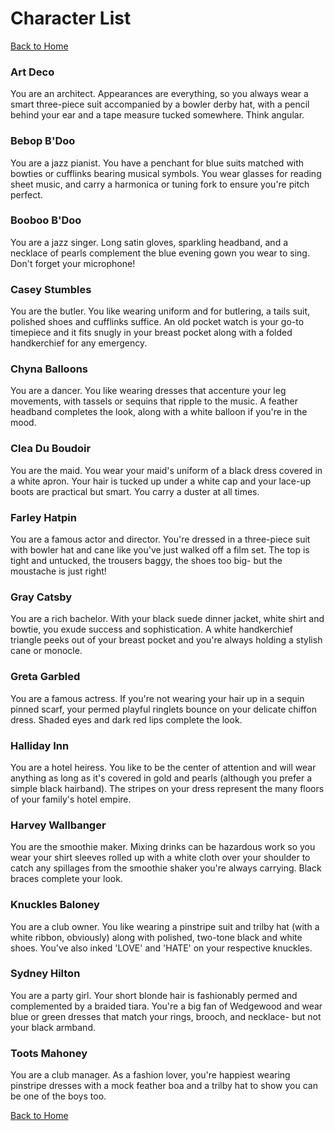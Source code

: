 <h1> Character List </h1>
<a href="https://kryan17.github.io/">Back to Home</a>
</br>
<h3> Art Deco </h3>
You are an architect. Appearances are everything, so you always wear a smart three-piece suit accompanied by a bowler derby hat, with a pencil behind your ear and a tape measure tucked somewhere. Think angular.

<h3> Bebop B'Doo </h3>
You are a jazz pianist. You have a penchant for blue suits matched with bowties or cufflinks bearing musical symbols. You wear glasses for reading sheet music, and carry a harmonica or tuning fork to ensure you're pitch perfect. 

<h3> Booboo B'Doo </h3>
You are a jazz singer. Long satin gloves, sparkling headband, and a necklace of pearls complement the blue evening gown you wear to sing. Don't forget your microphone! 

<h3> Casey Stumbles </h3>
You are the butler. You like wearing uniform and for butlering, a tails suit, polished shoes and cufflinks suffice. An old pocket watch is your go-to timepiece and it fits snugly in your breast pocket along with a folded handkerchief for any emergency. 

<h3> Chyna Balloons </h3> 
You are a dancer. You like wearing dresses that accenture your leg movements, with tassels or sequins that ripple to the music. A feather headband completes the look, along with a white balloon if you're in the mood. 

<h3> Clea Du Boudoir </h3>
You are the maid. You wear your maid's uniform of a black dress covered in a white apron. Your hair is tucked up under a white cap and your lace-up boots are practical but smart. You carry a duster at all times. 

<h3> Farley Hatpin </h3>
You are a famous actor and director. You're dressed in a three-piece suit with bowler hat and cane like you've just walked off a film set. The top is tight and untucked, the trousers baggy, the shoes too big- but the moustache is just right!

<h3> Gray Catsby </h3>
You are a rich bachelor. With your black suede dinner jacket, white shirt and bowtie, you exude success and sophistication. A white handkerchief triangle peeks out of your breast pocket and you're always holding a stylish cane or monocle. 

<h3> Greta Garbled </h3>
You are a famous actress. If you're not wearing your hair up in a sequin pinned scarf, your permed playful ringlets bounce on your delicate chiffon dress. Shaded eyes and dark red lips complete the look. 

<h3> Halliday Inn </h3>
You are a hotel heiress. You like to be the center of attention and will wear anything as long as it's covered in gold and pearls (although you prefer a simple black hairband). The stripes on your dress represent the many floors of your family's hotel empire. 

<h3> Harvey Wallbanger </h3>
You are the smoothie maker. Mixing drinks can be hazardous work so you wear your shirt sleeves rolled up with a white cloth over your shoulder to catch any spillages from the smoothie shaker you're always carrying. Black braces complete your look. 

<h3> Knuckles Baloney </h3>
You are a club owner. You like wearing a pinstripe suit and trilby hat (with a white ribbon, obviously) along with polished, two-tone black and white shoes. You've also inked 'LOVE' and 'HATE' on your respective knuckles. 

<h3> Sydney Hilton </h3>
You are a party girl. Your short blonde hair is fashionably permed and complemented by a braided tiara. You're a big fan of Wedgewood and wear blue or green dresses that match your rings, brooch, and necklace- but not your black armband. 

<h3> Toots Mahoney </h3>
You are a club manager. As a fashion lover, you're happiest wearing pinstripe dresses with a mock feather boa and a trilby hat to show you can be one of the boys too. 


<a href="https://kryan17.github.io/">Back to Home</a>
